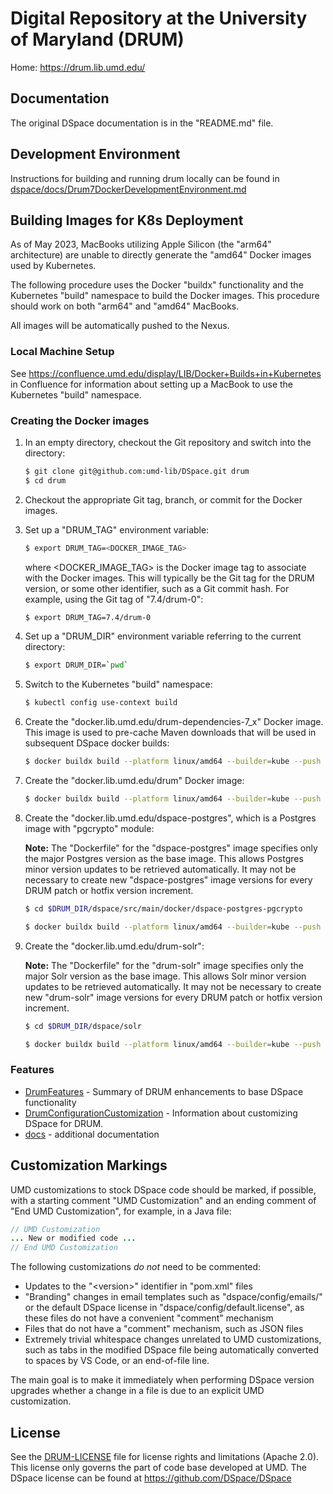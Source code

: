 # Digital Repository at the University of Maryland (DRUM)

Home: <https://drum.lib.umd.edu/>

## Documentation

The original DSpace documentation is in the "README.md" file.

## Development Environment

Instructions for building and running drum locally can be found in
[dspace/docs/Drum7DockerDevelopmentEnvironment.md](/dspace/docs/Drum7DockerDevelopmentEnvironment.md)

## Building Images for K8s Deployment

As of May 2023,  MacBooks utilizing Apple Silicon (the "arm64" architecture)
are unable to directly generate the "amd64" Docker images used by Kubernetes.

The following procedure uses the Docker "buildx" functionality and the
Kubernetes "build" namespace to build the Docker images. This procedure should
work on both "arm64" and "amd64" MacBooks.

All images will be automatically pushed to the Nexus.

### Local Machine Setup

See <https://confluence.umd.edu/display/LIB/Docker+Builds+in+Kubernetes> in
Confluence for information about setting up a MacBook to use the Kubernetes
"build" namespace.

### Creating the Docker images

1) In an empty directory, checkout the Git repository and switch into the
   directory:

    ```bash
    $ git clone git@github.com:umd-lib/DSpace.git drum
    $ cd drum
    ```

2) Checkout the appropriate Git tag, branch, or commit for the Docker images.

3) Set up a "DRUM_TAG" environment variable:

    ```bash
    $ export DRUM_TAG=<DOCKER_IMAGE_TAG>
    ```

   where \<DOCKER_IMAGE_TAG> is the Docker image tag to associate with the
   Docker images. This will typically be the Git tag for the DRUM version,
   or some other identifier, such as a Git commit hash. For example, using the
   Git tag of "7.4/drum-0":

    ```bash
    $ export DRUM_TAG=7.4/drum-0
    ```

4) Set up a "DRUM_DIR" environment variable referring to the current
   directory:

    ```bash
    $ export DRUM_DIR=`pwd`
    ```

5) Switch to the Kubernetes "build" namespace:

    ```bash
    $ kubectl config use-context build
    ```

6) Create the "docker.lib.umd.edu/drum-dependencies-7_x" Docker image. This
   image is used to pre-cache Maven downloads that will be used in subsequent
   DSpace docker builds:

    ```bash
    $ docker buildx build --platform linux/amd64 --builder=kube --push --no-cache -t docker.lib.umd.edu/drum-dependencies-7_x:latest -f Dockerfile.dependencies .
    ```

7) Create the "docker.lib.umd.edu/drum" Docker image:

    ```bash
    $ docker buildx build --platform linux/amd64 --builder=kube --push --no-cache -f Dockerfile -t docker.lib.umd.edu/drum:$DRUM_TAG .
    ```

8) Create the "docker.lib.umd.edu/dspace-postgres", which is a Postgres image
   with "pgcrypto" module:

    **Note:** The "Dockerfile" for the "dspace-postgres" image specifies
    only the major Postgres version as the base image. This allows Postgres
    minor version updates to be retrieved automatically. It may not be
    necessary to create new "dspace-postgres" image versions for every DRUM
    patch or hotfix version increment.

    ```bash
    $ cd $DRUM_DIR/dspace/src/main/docker/dspace-postgres-pgcrypto

    $ docker buildx build --platform linux/amd64 --builder=kube --push --no-cache -f Dockerfile -t docker.lib.umd.edu/dspace-postgres:$DRUM_TAG .
    ```

9) Create the "docker.lib.umd.edu/drum-solr":

    **Note:** The "Dockerfile" for the "drum-solr" image specifies only the
    major Solr version as the base image. This allows Solr minor version updates
    to be retrieved automatically. It may not be necessary to create new
    "drum-solr" image versions for every DRUM patch or hotfix version increment.

    ```bash
    $ cd $DRUM_DIR/dspace/solr

    $ docker buildx build --platform linux/amd64 --builder=kube --push --no-cache -f Dockerfile -t docker.lib.umd.edu/drum-solr:$DRUM_TAG .
    ```

### Features

* [DrumFeatures](dspace/docs/DrumFeatures.md) - Summary of DRUM enhancements to
  base DSpace functionality
* [DrumConfigurationCustomization](dspace/docs/DrumConfigurationCustomization.md) -
  Information about customizing DSpace for DRUM.
* [docs](dspace/docs) - additional documentation

## Customization Markings

UMD customizations to stock DSpace code should be marked, if possible, with
a starting comment "UMD Customization" and an ending comment of
"End UMD Customization", for example, in a Java file:

```java
// UMD Customization
... New or modified code ...
// End UMD Customization
```

The following customizations *do not* need to be commented:

* Updates to the "\<version>" identifier in "pom.xml" files
* "Branding" changes in email templates such as "dspace/config/emails/" or
  the default DSpace license in "dspace/config/default.license", as these files
  do not have a convenient "comment" mechanism
* Files that do not have a "comment" mechanism, such as JSON files
* Extremely trivial whitespace changes unrelated to UMD customizations, such as
  tabs in the modified DSpace file being automatically converted to spaces by
  VS Code, or an end-of-file line.

The main goal is to make it immediately when performing DSpace version upgrades
whether a change in a file is due to an explicit UMD customization.

## License

See the [DRUM-LICENSE](DRUM-LICENSE.md) file for license rights and limitations
(Apache 2.0). This license only governs the part of code base developed at UMD.
The DSpace license can be found at <https://github.com/DSpace/DSpace>

